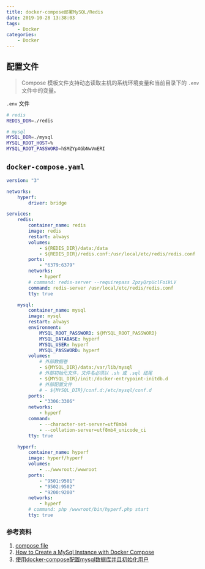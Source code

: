 ```yaml
---
title: docker-compose部署MySQL/Redis
date: 2019-10-28 13:38:03
tags:
    - Docker
categories:
    - Docker
---
```


## 配置文件

> Compose 模板文件支持动态读取主机的系统环境变量和当前目录下的 `.env` 文件中的变量。

`.env` 文件

```bash
# redis
REDIS_DIR=./redis

# mysql
MYSQL_DIR=./mysql
MYSQL_ROOT_HOST=%
MYSQL_ROOT_PASSWORD=hSMZYpAGbNwVmERI
```

## `docker-compose.yaml`

```yaml
version: "3"

networks:
    hyperf:
        driver: bridge

services:
    redis:
        container_name: redis
        image: redis
        restart: always
        volumes:
            - ${REDIS_DIR}/data:/data
            - ${REDIS_DIR}/redis.conf:/usr/local/etc/redis/redis.conf
        ports:
            - "6379:6379"
        networks:
            - hyperf
        # command: redis-server --requirepass ZpzyQrpUclFoikLV
        command: redis-server /usr/local/etc/redis/redis.conf
        tty: true

    mysql:
        container_name: mysql
        image: mysql
        restart: always
        environment:
            MYSQL_ROOT_PASSWORD: ${MYSQL_ROOT_PASSWORD}
            MYSQL_DATABASE: hyperf
            MYSQL_USER: hyperf
            MYSQL_PASSWORD: hyperf
        volumes:
            # 外部数据卷
            - ${MYSQL_DIR}/data:/var/lib/mysql
            # 外部初始化文件，文件名必须以 .sh 或 .sql 结尾
            - ${MYSQL_DIR}/init:/docker-entrypoint-initdb.d
            # 外部配置文件
            # - ${MYSQL_DIR}/conf.d:/etc/mysql/conf.d
        ports:
            - "3306:3306"
        networks:
            - hyperf
        command:
            - --character-set-server=utf8mb4
            - --collation-server=utf8mb4_unicode_ci
        tty: true

    hyperf:
        container_name: hyperf
        image: hyperf/hyperf
        volumes:
            - ../wwwroot:/wwwroot
        ports:
            - "9501:9501"
            - "9502:9502"
            - "9200:9200"
        networks:
            - hyperf
        # command: php /wwwroot/bin/hyperf.php start
        tty: true
```

### 参考资料

1. [compose file](https://yeasy.gitbooks.io/docker_practice/content/compose/compose_file.html)
2. [How to Create a MySql Instance with Docker Compose](https://medium.com/@chrischuck35/how-to-create-a-mysql-instance-with-docker-compose-1598f3cc1bee)
3. [使用docker-compose配置mysql数据库并且初始化用户](https://www.cnblogs.com/mmry/p/8812599.html)
